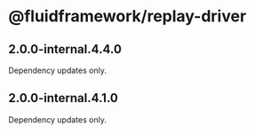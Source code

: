 # @fluidframework/replay-driver

## 2.0.0-internal.4.4.0

Dependency updates only.

## 2.0.0-internal.4.1.0

Dependency updates only.
